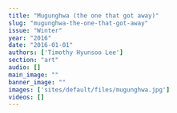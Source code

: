 ```yaml
---
title: "Mugunghwa (the one that got away)"
slug: "mugunghwa-the-one-that-got-away"
issue: "Winter"
year: "2016"
date: "2016-01-01"
authors: ['Timothy Hyunsoo Lee']
section: "art"
audio: []
main_image: ""
banner_image: ""
images: ['sites/default/files/mugunghwa.jpg']
videos: []
---
```


